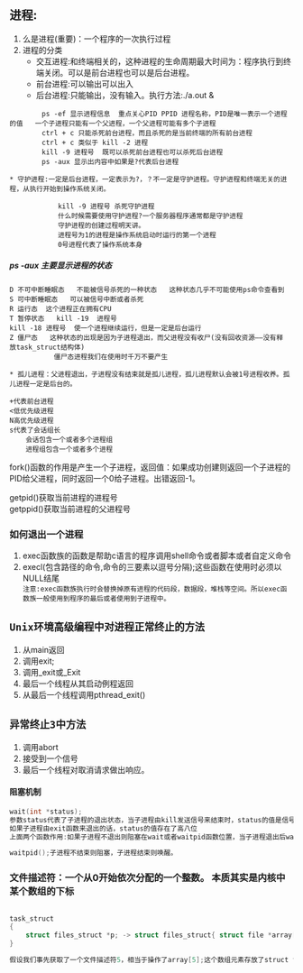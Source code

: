 ## 进程:
1. 么是进程(重要)：一个程序的一次执行过程
2. 进程的分类  
	* 交互进程:和终端相关的，这种进程的生命周期最大时间为：程序执行到终端关闭。可以是前台进程也可以是后台进程。  
	* 前台进程:可以输出可以出入  
	* 后台进程:只能输出，没有输入。执行方法:./a.out &
```
		ps -ef 显示进程信息  重点关心PID PPID 进程名称，PID是唯一表示一个进程的值   一个子进程只能有一个父进程，一个父进程可能有多个子进程  
		ctrl + c 只能杀死前台进程，而且杀死的是当前终端的所有前台进程  
		ctrl + c 类似于 kill -2 进程  
		kill -9 进程号  既可以杀死前台进程也可以杀死后台进程		  
		ps -aux 显示出内容中如果是?代表后台进程    
```

	* 守护进程:一定是后台进程，一定表示为?，？不一定是守护进程。守护进程和终端无关的进程，从执行开始到操作系统关闭。

```
			kill -9 进程号 杀死守护进程  
			什么时候需要使用守护进程?一个服务器程序通常都是守护进程
			守护进程的创建过程明天讲。
			进程号为1的进程是操作系统启动时运行的第一个进程
			0号进程代表了操作系统本身

```
##### ps -aux 主要显示进程的状态  

```
D 不可中断睡眠态   不能被信号杀死的一种状态   这种状态几乎不可能使用ps命令查看到
S 可中断睡眠态   可以被信号中断或者杀死
R 运行态  这个进程正在拥有CPU
T 暂停状态   kill -19  进程号
kill -18 进程号  使一个进程继续运行，但是一定是后台运行
Z 僵尸态   这种状态的出现是因为子进程退出，而父进程没有收尸(没有回收资源——没有释			放task_struct结构体)
		   僵尸态进程我们在使用时千万不要产生

```

	* 孤儿进程：父进程退出，子进程没有结束就是孤儿进程，孤儿进程默认会被1号进程收养。孤儿进程一定是后台的。  

```
+代表前台进程  
<低优先级进程
N高优先级进程   
s代表了会话组长  
	会话包含一个或者多个进程组
	进程组包含一个或者多个进程

```

fork()函数的作用是产生一个子进程，返回值：如果成功创建则返回一个子进程的PID给父进程，同时返回一个0给子进程。出错返回-1。  

getpid()获取当前进程的进程号  
getppid()获取当前进程的父进程号  

### 如何退出一个进程

1. exec函数族的函数是帮助c语言的程序调用shell命令或者脚本或者自定义命令
2. execl(包含路径的命令,命令的三要素以逗号分隔);这些函数在使用时必须以NULL结尾  
`注意:exec函数族执行时会替换掉原有进程的代码段，数据段，堆栈等空间。所以exec函数族一般使用到程序的最后或者使用到子进程中。`

## `Unix环境高级编程中对进程正常终止的方法`
1. 从main返回
2. 调用exit;
3. 调用_exit或_Exit
4. 最后一个线程从其启动例程返回
5. 从最后一个线程调用pthread_exit()

## `异常终止3中方法`
1. 调用abort
2. 接受到一个信号
3. 最后一个线程对取消请求做出响应。

#### 阻塞机制
```c
wait(int *status);
参数status代表了子进程的退出状态，当子进程由kill发送信号来结束时，status的值是信号的值并且存在了低八位；
如果子进程由exit函数来退出的话，status的值存在了高八位
上面两个函数作用:如果子进程不退出则阻塞在wait或者waitpid函数位置，当子进程退出后wait函数唤醒并且回收子进程资源(避免僵尸进程产生)。

waitpid();子进程不结束则阻塞，子进程结束则唤醒。
```

### 文件描述符：一个从0开始依次分配的一个整数。 本质其实是内核中某个数组的下标
```c

task_struct
{
	struct files_struct *p; -> struct files_struct{ struct file *array[大小];    }
}

假设我们事先获取了一个文件描述符5，相当于操作了array[5];这个数组元素存放了struct file *p -> struct file{} 每次打开文件内核都会出现一个新的struct file结构体

```
